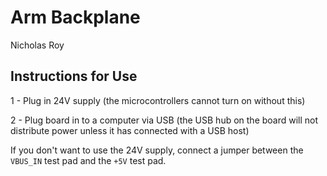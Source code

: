 # Arm Backplane

Nicholas Roy

## Instructions for Use

1 - Plug in 24V supply (the microcontrollers cannot turn on without this)

2 - Plug board in to a computer via USB (the USB hub on the board will not distribute power unless it has connected with a USB host)

If you don't want to use the 24V supply, connect a jumper between the `VBUS_IN` test pad and the `+5V` test pad.
